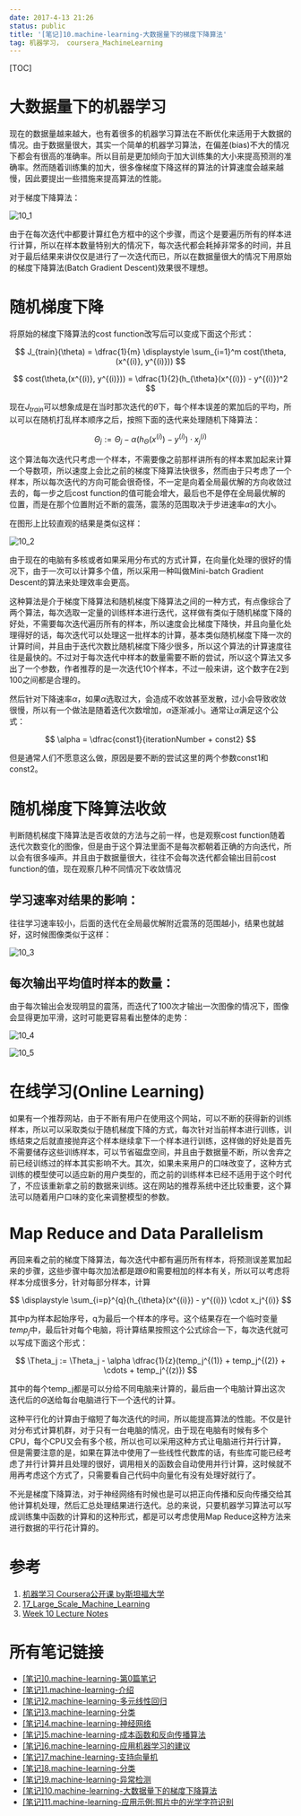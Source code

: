 ```yaml
---
date: 2017-4-13 21:26
status: public
title: '[笔记]10.machine-learning-大数据量下的梯度下降算法'
tag: 机器学习， coursera_MachineLearning
---
```


[TOC]

# 大数据量下的机器学习

现在的数据量越来越大，也有着很多的机器学习算法在不断优化来适用于大数据的情况。由于数据量很大，其实一个简单的机器学习算法，在偏差(bias)不大的情况下都会有很高的准确率。所以目前是更加倾向于加大训练集的大小来提高预测的准确率。然而随着训练集的加大，很多像梯度下降这样的算法的计算速度会越来越慢，因此要提出一些措施来提高算法的性能。

对于梯度下降算法：

![10_1](http://7xrop1.com1.z0.glb.clouddn.com/others/machine-learning/10_1.jpg)

由于在每次迭代中都要计算红色方框中的这个步骤，而这个是要遍历所有的样本进行计算，所以在样本数量特别大的情况下，每次迭代都会耗掉非常多的时间，并且对于最后结果来讲仅仅是进行了一次迭代而已，所以在数据量很大的情况下用原始的梯度下降算法(Batch Gradient Descent)效果很不理想。

# 随机梯度下降

将原始的梯度下降算法的cost function改写后可以变成下面这个形式：

$$
J_{train}(\theta) = \dfrac{1}{m} \displaystyle \sum_{i=1}^m cost(\theta, (x^{(i)}, y^{(i)}))
$$

$$
cost(\theta,(x^{(i)}, y^{(i)})) = \dfrac{1}{2}(h_{\theta}(x^{(i)}) - y^{(i)})^2
$$

现在$J_{train}$可以想象成是在当时那次迭代的$\theta$下，每个样本误差的累加后的平均，所以可以在随机打乱样本顺序之后，按照下面的迭代来处理随机下降算法：

$$
\Theta_j := \Theta_j - \alpha (h_{\Theta}(x^{(i)}) - y^{(i)}) \cdot x^{(i)}_j
$$

这个算法每次迭代只考虑一个样本，不需要像之前那样讲所有的样本累加起来计算一个导数项，所以速度上会比之前的梯度下降算法快很多，然而由于只考虑了一个样本，所以每次迭代的方向可能会很奇怪，不一定是向着全局最优解的方向收敛过去的，每一步之后cost function的值可能会增大，最后也不是停在全局最优解的位置，而是在那个位置附近不断的震荡，震荡的范围取决于步进速率$\alpha$的大小。

在图形上比较直观的结果是类似这样：

![10_2](http://7xrop1.com1.z0.glb.clouddn.com/others/machine-learning/10_2.png)

由于现在的电脑有多核或者如果采用分布式的方式计算，在向量化处理的很好的情况下，由于一次可以计算多个值，所以采用一种叫做Mini-batch Gradient Descent的算法来处理效率会更高。

这种算法是介于梯度下降算法和随机梯度下降算法之间的一种方式，有点像综合了两个算法，每次选取一定量的训练样本进行迭代，这样做有类似于随机梯度下降的好处，不需要每次迭代遍历所有的样本，所以速度会比梯度下降快，并且向量化处理得好的话，每次迭代可以处理这一批样本的计算，基本类似随机梯度下降一次的计算时间，并且由于迭代次数比随机梯度下降少很多，所以这个算法的计算速度往往是最快的。不过对于每次迭代中样本的数量需要不断的尝试，所以这个算法又多出了一个参数，作者推荐的是一次迭代10个样本，不过一般来讲，这个数字在2到100之间都是合理的。

然后针对下降速率$\alpha$，如果$\alpha$选取过大，会造成不收敛甚至发散，过小会导致收敛很慢，所以有一个做法是随着迭代次数增加，$\alpha$逐渐减小。通常让$\alpha$满足这个公式：

$$
\alpha = \dfrac{const1}{iterationNumber + const2}
$$

但是通常人们不愿意这么做，原因是要不断的尝试这里的两个参数const1和const2。

# 随机梯度下降算法收敛

判断随机梯度下降算法是否收敛的方法与之前一样，也是观察cost function随着迭代次数变化的图像，但是由于这个算法里面不是每次都朝着正确的方向迭代，所以会有很多噪声。并且由于数据量很大，往往不会每次迭代都会输出目前cost function的值，现在观察几种不同情况下收敛情况

## 学习速率对结果的影响：

往往学习速率较小，后面的迭代在全局最优解附近震荡的范围越小，结果也就越好，这时候图像类似于这样：

![10_3](http://7xrop1.com1.z0.glb.clouddn.com/others/machine-learning/10_3.png)

## 每次输出平均值时样本的数量：

由于每次输出会发现明显的震荡，而迭代了100次才输出一次图像的情况下，图像会显得更加平滑，这时可能更容易看出整体的走势：

![10_4](http://7xrop1.com1.z0.glb.clouddn.com/others/machine-learning/10_4.png)

![10_5](http://7xrop1.com1.z0.glb.clouddn.com/others/machine-learning/10_5.png)

# 在线学习(Online Learning)

如果有一个推荐网站，由于不断有用户在使用这个网站，可以不断的获得新的训练样本，所以可以采取类似于随机梯度下降的方式，每次针对当前样本进行训练，训练结束之后就直接抛弃这个样本继续拿下一个样本进行训练，这样做的好处是首先不需要储存这些训练样本，可以节省磁盘空间，并且由于数据量不断，所以舍弃之前已经训练过的样本其实影响不大。其次，如果未来用户的口味改变了，这种方式训练的模型使可以适应新的用户类型的，而之前的训练样本已经不适用于这个时代了，不应该重新拿之前的数据来训练。这在网站的推荐系统中还比较重要，这个算法可以随着用户口味的变化来调整模型的参数。

# Map Reduce and Data Parallelism

再回来看之前的梯度下降算法，每次迭代中都有遍历所有样本，将预测误差累加起来的步骤，这些步骤中每次加法都是跟$\Theta$和需要相加的样本有关，所以可以考虑将样本分成很多分，针对每部分样本，计算

$$
\displaystyle \sum_{i=p}^{q}(h_{\theta}(x^{(i)}) - y^{(i)}) \cdot x_j^{(i)}
$$

其中p为样本起始序号，q为最后一个样本的序号。这个结果存在一个临时变量$temp_j$中，最后针对每个电脑，将计算结果按照这个公式综合一下，每次迭代就可以写成下面这个形式：

$$
\Theta_j := \Theta_j - \alpha \dfrac{1}{z}(temp_j^{(1)} + temp_j^{(2)} + \cdots + temp_j^{(z)})
$$

其中的每个temp_j都是可以分给不同电脑来计算的，最后由一个电脑计算出这次迭代后的$\Theta$送给每台电脑进行下一个迭代的计算。

这种平行化的计算由于缩短了每次迭代的时间，所以能提高算法的性能。不仅是针对分布式计算机群，对于只有一台电脑的情况，由于现在电脑有时候有多个CPU，每个CPU又会有多个核，所以也可以采用这种方式让电脑进行并行计算，但是需要注意的是，如果在算法中使用了一些线性代数库的话，有些库可能已经考虑了并行计算并且处理的很好，调用相关的函数会自动使用并行计算，这时候就不用再考虑这个方式了，只需要看自己代码中向量化有没有处理好就行了。

不光是梯度下降算法，对于神经网络有时候也是可以把正向传播和反向传播交给其他计算机处理，然后汇总处理结果进行迭代。总的来说，只要机器学习算法可以写成训练集中函数的计算和的这种形式，都是可以考虑使用Map Reduce这种方法来进行数据的平行花计算的。


# 参考

1. [机器学习 Coursera公开课 by斯坦福大学](https://www.coursera.org/learn/machine-learning/home)
2. [17_Large_Scale_Machine_Learning](http://www.holehouse.org/mlclass/17_Large_Scale_Machine_Learning.html)
3. [Week 10 Lecture Notes](https://www.coursera.org/learn/machine-learning/resources/srQ23)


# 所有笔记链接

- [[笔记]0.machine-learning-第0篇笔记](http://junmo.farbox.com/post/ji-qi-xue-xi/-bi-ji-0.machine-learning-di-0pian-bi-ji)
- [[笔记]1.machine-learning-介绍](http://junmo.farbox.com/post/ji-qi-xue-xi/-bi-ji-1.machine-learning-jie-shao)
- [[笔记]2.machine-learning-多元线性回归](http://junmo.farbox.com/post/ji-qi-xue-xi/-bi-ji-2.machine-learning-duo-yuan-xian-xing-hui-gui)
- [[笔记]3.machine-learning-分类](http://junmo.farbox.com/post/ji-qi-xue-xi/-bi-ji-3.machine-learning-fen-lei)
- [[笔记]4.machine-learning-神经网络](http://junmo.farbox.com/post/ji-qi-xue-xi/-bi-ji-4.machine-learning-shen-jing-wang-luo)
- [[笔记]5.machine-learning-成本函数和反向传播算法](http://junmo.farbox.com/post/ji-qi-xue-xi/-bi-ji-5.machine-learning-cheng-ben-han-shu-he-fan-xiang-chuan-bo-suan-fa)
- [[笔记]6.machine-learning-应用机器学习的建议](http://junmo.farbox.com/post/ji-qi-xue-xi/-bi-ji-6.machine-learning-ying-yong-ji-qi-xue-xi-de-jian-yi)
- [[笔记]7.machine-learning-支持向量机](http://junmo.farbox.com/post/ji-qi-xue-xi/-bi-ji-7.machine-learning-zhi-chi-xiang-liang-ji)
- [[笔记]8.machine-learning-分类](http://junmo.farbox.com/post/ji-qi-xue-xi/-bi-ji-8.machine-learning-fen-lei)
- [[笔记]9.machine-learning-异常检测](http://junmo.farbox.com/post/ji-qi-xue-xi/-bi-ji-9.machine-learning-yi-chang-jian-ce)
- [[笔记]10.machine-learning-大数据量下的梯度下降算法](http://junmo.farbox.com/post/ji-qi-xue-xi/-bi-ji-10.machine-learning-da-shu-ju-liang-xia-de-ti-du-xia-jiang-suan-fa)
- [[笔记]11.machine-learning-应用示例:照片中的光学字符识别](http://junmo.farbox.com/post/ji-qi-xue-xi/-bi-ji-11.machine-learning-ying-yong-shi-li-zhao-pian-zhong-de-guang-xue-zi-fu-shi-bie)

